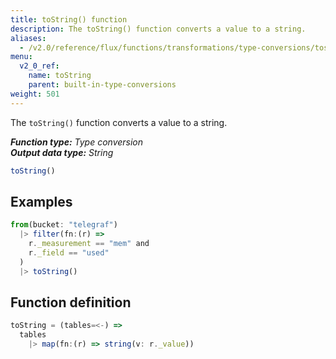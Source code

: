```yaml
---
title: toString() function
description: The toString() function converts a value to a string.
aliases:
  - /v2.0/reference/flux/functions/transformations/type-conversions/tostring
menu:
  v2_0_ref:
    name: toString
    parent: built-in-type-conversions
weight: 501
---
```


The `toString()` function converts a value to a string.

_**Function type:** Type conversion_  
_**Output data type:** String_

```js
toString()
```

## Examples
```js
from(bucket: "telegraf")
  |> filter(fn:(r) =>
    r._measurement == "mem" and
    r._field == "used"
  )
  |> toString()
```

## Function definition
```js
toString = (tables=<-) =>
  tables
    |> map(fn:(r) => string(v: r._value))
```
